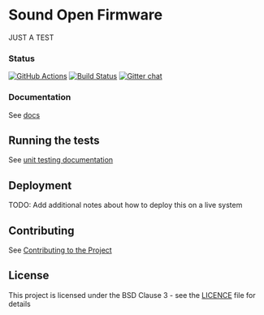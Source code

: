 # Sound Open Firmware

JUST A TEST

### Status
[![GitHub Actions](https://github.com/thesofproject/sof/workflows/GitHub%20Actions/badge.svg)](https://github.com/thesofproject/sof/actions)
[![Build Status](https://travis-ci.org/thesofproject/sof.svg?branch=master)](https://travis-ci.org/thesofproject/sof/branches)
[![Gitter chat](https://badges.gitter.im/gitterHQ/gitter.png)](https://gitter.im/thesofproject/community)

### Documentation

See [docs](https://thesofproject.github.io/latest/index.html)

## Running the tests

See [unit testing documentation](https://thesofproject.github.io/latest/developer_guides/unit_tests.html)

## Deployment

TODO: Add additional notes about how to deploy this on a live system

## Contributing

See [Contributing to the Project](https://thesofproject.github.io/latest/contribute/index.html)

## License

This project is licensed under the BSD Clause 3 - see the [LICENCE](LICENCE) file for details
